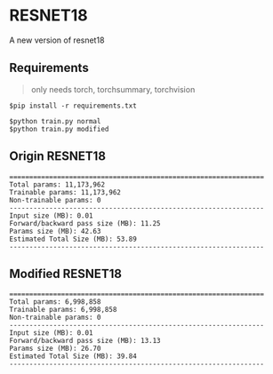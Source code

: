 # RESNET18
A new version of resnet18

## Requirements
> only needs torch, torchsummary, torchvision
```shell
$pip install -r requirements.txt
```

```shell
$python train.py normal
$python train.py modified
```



## Origin RESNET18
```
================================================================
Total params: 11,173,962
Trainable params: 11,173,962
Non-trainable params: 0
----------------------------------------------------------------
Input size (MB): 0.01
Forward/backward pass size (MB): 11.25
Params size (MB): 42.63
Estimated Total Size (MB): 53.89
----------------------------------------------------------------
```

## Modified RESNET18
```
================================================================
Total params: 6,998,858
Trainable params: 6,998,858
Non-trainable params: 0
----------------------------------------------------------------
Input size (MB): 0.01
Forward/backward pass size (MB): 13.13
Params size (MB): 26.70
Estimated Total Size (MB): 39.84
----------------------------------------------------------------
```
